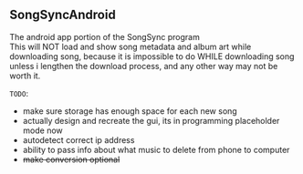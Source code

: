 SongSyncAndroid
-
The android app portion of the SongSync program  
This will NOT load and show song metadata and album art while downloading song, because it is impossible to do WHILE downloading song unless i lengthen the download process, and any other way may not be worth it.  
  
`TODO`:
   
   * make sure storage has enough space for each new song  
   * actually design and recreate the gui, its in programming placeholder mode now    
   * autodetect correct ip address
   * ability to pass info about what music to delete from phone to computer  
   * <s>make conversion optional</s>  
   